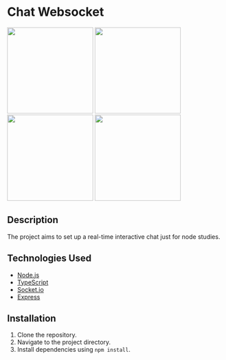 # Chat Websocket

<img width="200px" src="https://upload.wikimedia.org/wikipedia/commons/d/d9/Node.js_logo.svg">
<img width="200px" src="https://upload.wikimedia.org/wikipedia/commons/4/4c/Typescript_logo_2020.svg">
<img width="200px" src="https://upload.wikimedia.org/wikipedia/commons/9/96/Socket-io.svg">
<img width="200px" src="https://upload.wikimedia.org/wikipedia/commons/6/64/Expressjs.png">


## Description

The project aims to set up a real-time interactive chat just for node studies.

## Technologies Used

- [Node.js](https://nodejs.org/)
- [TypeScript](https://www.typescriptlang.org/)
- [Socket.io](https://socket.io/)
- [Express](https://expressjs.com/)

## Installation

1. Clone the repository.
2. Navigate to the project directory.
3. Install dependencies using `npm install`.
